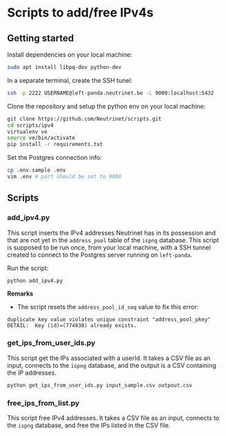 # Scripts to add/free IPv4s

## Getting started

Install dependencies on your local machine:

```bash 
sudo apt install libpq-dev python-dev
```

In a separate terminal, create the SSH tunel:

```bash
ssh -p 2222 USERNAME@left-panda.neutrinet.be -L 9000:localhost:5432
```

Clone the repository and setup the python env on your local machine:

```bash 
git clone https://github.com/Neutrinet/scripts.git
cd scripts/ipv4
virtualenv ve
source ve/bin/activate
pip install -r requirements.txt
```

Set the Postgres connection info:

```bash
cp .env.sample .env
vim .env # port should be set to 9000
```

## Scripts

### add_ipv4.py

This script inserts the IPv4 addresses Neutrinet has in its possession and that are not yet in the `address_pool` table of the `ispng` database.
This script is supposed to be run once, from your local machine, with a SSH tunnel created to connect to the Postgres server running on `left-panda`.

Run the script:

```bash
python add_ipv4.py
```
**Remarks**

- The script resets the `address_pool_id_seq` value to fix this error:

```
duplicate key value violates unique constraint "address_pool_pkey"
DETAIL:  Key (id)=(774838) already exists.
```

### get_ips_from_user_ids.py

This script get the IPs associated with a userId.
It takes a CSV file as an input, connects to the `ispng` database, and the output is a CSV containing the IP addresses.

```bash
python get_ips_from_user_ids.py input_sample.csv outpout.csv
```

### free_ips_from_list.py

This script free IPv4 addresses.
It takes a CSV file as an input, connects to the `ispng` database, and free the IPs listed in the CSV file.
